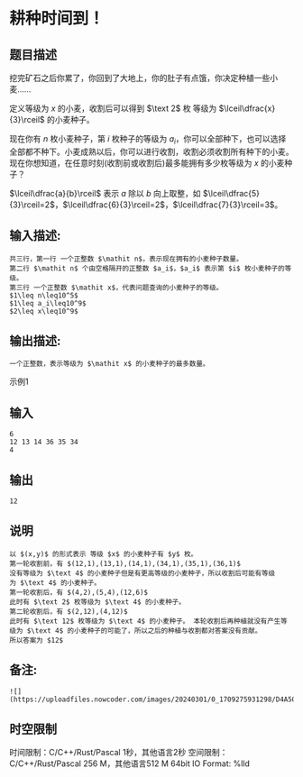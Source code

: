 # 耕种时间到！

## 题目描述

挖完矿石之后你累了，你回到了大地上，你的肚子有点饿，你决定种植一些小麦……  


定义等级为 $\mathit x$ 的小麦，收割后可以得到 $\text 2$ 枚 等级为 $\lceil\dfrac{x}{3}\rceil$ 的小麦种子。 

现在你有 $\mathit n$ 枚小麦种子，第 $\mathit i$ 枚种子的等级为 $a_i$，你可以全部种下，也可以选择全部都不种下。小麦成熟以后，你可以进行收割，收割必须收割所有种下的小麦。现在你想知道，在任意时刻(收割前或收割后)最多能拥有多少枚等级为 $\mathit x$ 的小麦种子？ 

  


$\lceil\dfrac{a}{b}\rceil$ 表示 $\mathit a$ 除以 $\mathit b$ 向上取整，如 $\lceil\dfrac{5}{3}\rceil=2$，$\lceil\dfrac{6}{3}\rceil=2$，$\lceil\dfrac{7}{3}\rceil=3$。  


## 输入描述:
    
    
    共三行，第一行 一个正整数 $\mathit n$，表示现在拥有的小麦种子数量。  
    第二行 $\mathit n$ 个由空格隔开的正整数 $a_i$，$a_i$ 表示第 $i$ 枚小麦种子的等级。  
    第三行 一个正整数 $\mathit x$，代表问题查询的小麦种子的等级。  
    $1\leq n\leq10^5$  
    $1\leq a_i\leq10^9$  
    $2\leq x\leq10^9$  
    

## 输出描述:
    
    
    一个正整数，表示等级为 $\mathit x$ 的小麦种子的最多数量。  
    
    
      
    

示例1 

## 输入
    
    
    6
    12 13 14 36 35 34
    4

## 输出
    
    
    12

## 说明
    
    
    以 $(x,y)$ 的形式表示 等级 $x$ 的小麦种子有 $y$ 枚。  
    第一轮收割前，有 $(12,1),(13,1),(14,1),(34,1),(35,1),(36,1)$  
    没有等级为 $\text 4$ 的小麦种子但是有更高等级的小麦种子，所以收割后可能有等级为 $\text 4$ 的小麦种子。  
    第一轮收割后，有 $(4,2),(5,4),(12,6)$  
    此时有 $\text 2$ 枚等级为 $\text 4$ 的小麦种子。  
    第二轮收割后，有 $(2,12),(4,12)$  
    此时有 $\text 12$ 枚等级为 $\text 4$ 的小麦种子。 本轮收割后再种植就没有产生等级为 $\text 4$ 的小麦种子的可能了，所以之后的种植与收割都对答案没有贡献。  
    所以答案为 $12$  
    

## 备注:
    
    
    ![](https://uploadfiles.nowcoder.com/images/20240301/0_1709275931298/D4A50AF12994C62E6BB8EF57EE4355BF)


## 时空限制

时间限制：C/C++/Rust/Pascal 1秒，其他语言2秒
空间限制：C/C++/Rust/Pascal 256 M，其他语言512 M
64bit IO Format: %lld